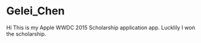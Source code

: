 # Gelei_Chen
Hi This is my Apple WWDC 2015 Scholarship application app.
Lucklily I won the scholarship.
